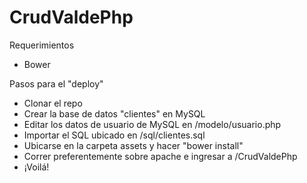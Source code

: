 # CrudValdePhp

Requerimientos
- Bower

Pasos para el "deploy"

- Clonar el repo
- Crear la base de datos "clientes" en MySQL
- Editar los datos de usuario de MySQL en /modelo/usuario.php
- Importar el SQL ubicado en /sql/clientes.sql
- Ubicarse en la carpeta assets y hacer "bower install"
- Correr preferentemente sobre apache e ingresar a /CrudValdePhp
- ¡Voilá!
